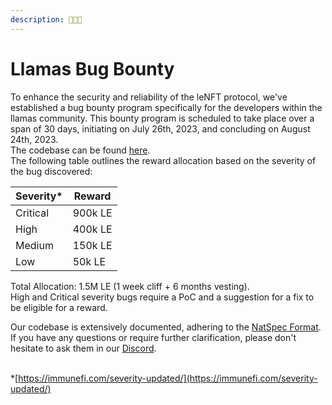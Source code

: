 ```yaml
---
description: 🦙🦙🦙
---
```


# Llamas Bug Bounty

To enhance the security and reliability of the leNFT protocol, we've established a bug bounty program specifically for the developers within the llamas community. This bounty program is scheduled to take place over a span of 30 days, initiating on July 26th, 2023, and concluding on August 24th, 2023.\
The codebase can be found [here](https://github.com/leNFT/contracts).\
The following table outlines the reward allocation based on the severity of the bug discovered:

| Severity\* | Reward  |
| ---------- | ------- |
| Critical   | 900k LE |
| High       | 400k LE |
| Medium     | 150k LE |
| Low        | 50k LE  |

Total Allocation: 1.5M LE (1 week cliff + 6 months vesting).\
High and Critical severity bugs require a PoC and a suggestion for a fix to be eligible for a reward.

Our codebase is extensively documented, adhering to the [NatSpec Format](https://docs.soliditylang.org/en/develop/natspec-format.html). If you have any questions or require further clarification, please don't hesitate to ask them in our [Discord](https://discord.com/invite/QNpBmMCWmb).

\
\*[https://immunefi.com/severity-updated/](https://immunefi.com/severity-updated/)
